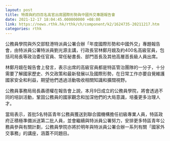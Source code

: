 ```yaml
---
layout: post
title: 特首與約四百名高官出席國際形勢與中國外交專題報告會
date: 2021-12-17 18:04:45.000000000 +08:00
link: https://news.rthk.hk/rthk/ch/component/k2/1624735-20211217.htm
categories: rthk
---
```


公務員學院與外交部駐港特派員公署合辦「年度國際形勢和中國外交」專題報告會，由特派員公署特派員劉光源主講，行政長官林鄭月娥及約400名高級官員，包括司局長等政治委任官員、常任秘書長、部門首長及其他高層首長級人員出席。

林鄭月娥在報告會上發言，表示出席的高級官員都是特區管治團隊的一分子，十分需要了解國家歷史、外交政策和最新發展以及國際形勢，在日常工作亦要自覺維護國家安全和利益，期望他們透過活動吸收相關知識和擴闊視野。

公務員事務局局長聶德權在報告會上說，本月9日成立的公務員學院，將會透過不同的培訓活動，鞏固公務員的國家觀念和加深他們的大局意識，培養更多治理人才。
 
當局表示，首批5名特區青年公務員獲送到聯合國機構擔任初級專業人員，特區政府正積極準備派送第二批人員，並會繼續與特派員公署努力，安排更多特區青年公務員參與有關計劃，公務員學院亦將於明年與特派員公署合辦一系列有關「國家外交事務」的講座，涵蓋不同題目。
